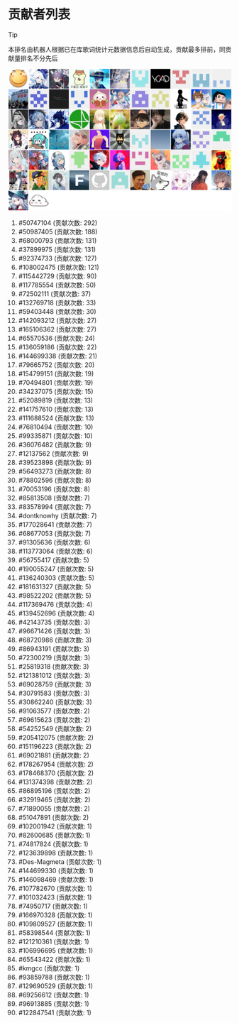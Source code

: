 # 贡献者列表

> [!TIP]
> 本排名由机器人根据已在库歌词统计元数据信息后自动生成，贡献最多排前，同贡献量排名不分先后

![贡献者头像画廊](./CONTRIBUTORS.svg)

1. #50747104 (贡献次数: 292)
2. #50987405 (贡献次数: 188)
3. #68000793 (贡献次数: 131)
4. #37899975 (贡献次数: 131)
5. #92374733 (贡献次数: 127)
6. #108002475 (贡献次数: 121)
7. #115442729 (贡献次数: 90)
8. #117785554 (贡献次数: 50)
9. #72502111 (贡献次数: 37)
10. #132769718 (贡献次数: 33)
11. #59403448 (贡献次数: 30)
12. #142093212 (贡献次数: 27)
13. #165106362 (贡献次数: 27)
14. #65570536 (贡献次数: 24)
15. #136059186 (贡献次数: 22)
16. #144699338 (贡献次数: 21)
17. #79665752 (贡献次数: 20)
18. #154799151 (贡献次数: 19)
19. #70494801 (贡献次数: 19)
20. #34237075 (贡献次数: 15)
21. #52089819 (贡献次数: 13)
22. #141757610 (贡献次数: 13)
23. #111688524 (贡献次数: 13)
24. #76810494 (贡献次数: 10)
25. #99335871 (贡献次数: 10)
26. #36076482 (贡献次数: 9)
27. #12137562 (贡献次数: 9)
28. #39523898 (贡献次数: 9)
29. #56493273 (贡献次数: 8)
30. #78802596 (贡献次数: 8)
31. #70053196 (贡献次数: 8)
32. #85813508 (贡献次数: 7)
33. #83578994 (贡献次数: 7)
34. #dontknowhy (贡献次数: 7)
35. #177028641 (贡献次数: 7)
36. #68677053 (贡献次数: 7)
37. #91305636 (贡献次数: 6)
38. #113773064 (贡献次数: 6)
39. #56755417 (贡献次数: 5)
40. #190055247 (贡献次数: 5)
41. #136240303 (贡献次数: 5)
42. #181631327 (贡献次数: 5)
43. #98522202 (贡献次数: 5)
44. #117369476 (贡献次数: 4)
45. #139452696 (贡献次数: 4)
46. #42143735 (贡献次数: 3)
47. #96671426 (贡献次数: 3)
48. #68720986 (贡献次数: 3)
49. #86943191 (贡献次数: 3)
50. #72300219 (贡献次数: 3)
51. #25819318 (贡献次数: 3)
52. #121381012 (贡献次数: 3)
53. #69028759 (贡献次数: 3)
54. #30791583 (贡献次数: 3)
55. #30862240 (贡献次数: 3)
56. #91063577 (贡献次数: 2)
57. #69615623 (贡献次数: 2)
58. #54252549 (贡献次数: 2)
59. #205412075 (贡献次数: 2)
60. #151196223 (贡献次数: 2)
61. #69021881 (贡献次数: 2)
62. #178267954 (贡献次数: 2)
63. #178468370 (贡献次数: 2)
64. #131374398 (贡献次数: 2)
65. #86895196 (贡献次数: 2)
66. #32919465 (贡献次数: 2)
67. #71890055 (贡献次数: 2)
68. #51047891 (贡献次数: 2)
69. #102001942 (贡献次数: 1)
70. #82600685 (贡献次数: 1)
71. #74817824 (贡献次数: 1)
72. #123639898 (贡献次数: 1)
73. #Des-Magmeta (贡献次数: 1)
74. #144699330 (贡献次数: 1)
75. #146098469 (贡献次数: 1)
76. #107782670 (贡献次数: 1)
77. #101032423 (贡献次数: 1)
78. #74950717 (贡献次数: 1)
79. #166970328 (贡献次数: 1)
80. #109809527 (贡献次数: 1)
81. #58398544 (贡献次数: 1)
82. #121210361 (贡献次数: 1)
83. #106996695 (贡献次数: 1)
84. #65543422 (贡献次数: 1)
85. #kmgcc (贡献次数: 1)
86. #93859788 (贡献次数: 1)
87. #129690529 (贡献次数: 1)
88. #69256612 (贡献次数: 1)
89. #96913885 (贡献次数: 1)
90. #122847541 (贡献次数: 1)
